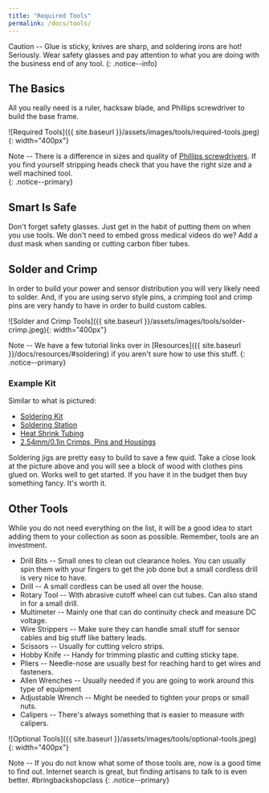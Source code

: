 ```yaml
---
title: "Required Tools"
permalink: /docs/tools/
---
```

Caution -- Glue is sticky, knives are sharp, and soldering irons are hot!  Seriously.  Wear safety glasses and pay attention to what you are doing with the business end of any tool.
{: .notice--info}

## The Basics
All you really need is a ruler, hacksaw blade, and Phillips screwdriver to build the base frame.

![Required Tools]({{ site.baseurl }}/assets/images/tools/required-tools.jpeg){: width="400px"}

Note -- There is a difference in sizes and quality of [Phillips screwdrivers](https://en.wikipedia.org/wiki/List_of_screw_drives#Phillips).  If you find yourself stripping heads check that you have the right size and a well machined tool.  
{: .notice--primary}

## Smart Is Safe
Don't forget safety glasses.  Just get in the habit of putting them on when you use tools.  We don't need to embed gross medical videos do we?  Add a dust mask when sanding or cutting carbon fiber tubes.  

## Solder and Crimp
In order to build your power and sensor distribution you will very likely need to solder.  And, if you are using servo style pins, a crimping tool and crimp pins are very handy to have in order to build custom cables.  

![Solder and Crimp Tools]({{ site.baseurl }}/assets/images/tools/solder-crimp.jpeg){: width="400px"}

Note -- We have a few tutorial links over in [Resources]({{ site.baseurl }}/docs/resources/#soldering) if you aren't sure how to use this stuff.
{: .notice--primary}

### Example Kit
Similar to what is pictured:
- [Soldering Kit](https://www.amazon.com/Soldering-Upgraded-Adjustable-Temperature-Screwdrivers/)
- [Soldering Station](https://www.amazon.com/KinCam-Soldering-Anti-Static-Temperature-Adjustable/dp/B07Y47Y934/)
- [Heat Shrink Tubing](https://www.amazon.com/560PCS-Heat-Shrink-Tubing-Eventronic/dp/B072PCQ2LW/)
- [2.54mm/0.1in Crimps, Pins and Housings](https://www.amazon.com/gp/product/B07DZB8NDW/)

Soldering jigs are pretty easy to build to save a few quid.  Take a close look at the picture above and you will see a block of wood with clothes pins glued on.  Works well to get started.  If you have it in the budget then buy something fancy.  It's worth it.

## Other Tools
While you do not need everything on the list, it will be a good idea to start adding them to your collection as soon as possible.  Remember, tools are an investment.
- Drill Bits -- Small ones to clean out clearance holes.  You can usually spin them with your fingers to get the job done but a small cordless drill is very nice to have.
- Drill -- A small cordless can be used all over the house.
- Rotary Tool -- With abrasive cutoff wheel can cut tubes.  Can also stand in for a small drill.
- Multimeter -- Mainly one that can do continuity check and measure DC voltage.
- Wire Strippers -- Make sure they can handle small stuff for sensor cables and big stuff like battery leads.
- Scissors -- Usually for cutting velcro strips.
- Hobby Knife -- Handy for trimming plastic and cutting sticky tape.
- Pliers -- Needle-nose are usually best for reaching hard to get wires and fasteners.
- Allen Wrenches -- Usually needed if you are going to work around this type of equipment
- Adjustable Wrench -- Might be needed to tighten your props or small nuts.
- Calipers -- There's always something that is easier to measure with calipers.

![Optional Tools]({{ site.baseurl }}/assets/images/tools/optional-tools.jpeg){: width="400px"}

Note -- If you do not know what some of those tools are, now is a good time to find out.  Internet search is great, but finding artisans to talk to is even better.  #bringbackshopclass
{: .notice--primary}